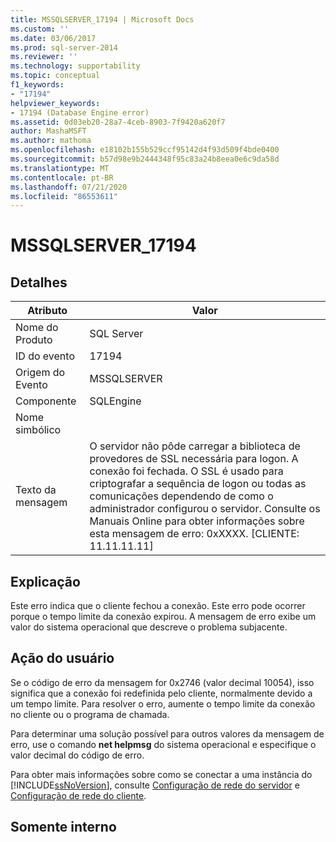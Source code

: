 ```yaml
---
title: MSSQLSERVER_17194 | Microsoft Docs
ms.custom: ''
ms.date: 03/06/2017
ms.prod: sql-server-2014
ms.reviewer: ''
ms.technology: supportability
ms.topic: conceptual
f1_keywords:
- "17194"
helpviewer_keywords:
- 17194 (Database Engine error)
ms.assetid: 0d03eb20-28a7-4ceb-8903-7f9420a620f7
author: MashaMSFT
ms.author: mathoma
ms.openlocfilehash: e18102b155b529ccf95142d4f93d509f4bde0400
ms.sourcegitcommit: b57d98e9b2444348f95c83a24b8eea0e6c9da58d
ms.translationtype: MT
ms.contentlocale: pt-BR
ms.lasthandoff: 07/21/2020
ms.locfileid: "86553611"
---
```

# <a name="mssqlserver_17194"></a>MSSQLSERVER_17194
    
## <a name="details"></a>Detalhes  
  
|Atributo|Valor|  
|-|-|  
|Nome do Produto|SQL Server|  
|ID do evento|17194|  
|Origem do Evento|MSSQLSERVER|  
|Componente|SQLEngine|  
|Nome simbólico||  
|Texto da mensagem|O servidor não pôde carregar a biblioteca de provedores de SSL necessária para logon. A conexão foi fechada. O SSL é usado para criptografar a sequência de logon ou todas as comunicações dependendo de como o administrador configurou o servidor. Consulte os Manuais Online para obter informações sobre esta mensagem de erro:  0xXXXX. [CLIENTE: 11.11.11.11]|  
  
## <a name="explanation"></a>Explicação  
 Este erro indica que o cliente fechou a conexão. Este erro pode ocorrer porque o tempo limite da conexão expirou. A mensagem de erro exibe um valor do sistema operacional que descreve o problema subjacente.  
  
## <a name="user-action"></a>Ação do usuário  
 Se o código de erro da mensagem for 0x2746 (valor decimal 10054), isso significa que a conexão foi redefinida pelo cliente, normalmente devido a um tempo limite. Para resolver o erro, aumente o tempo limite da conexão no cliente ou o programa de chamada.  
  
 Para determinar uma solução possível para outros valores da mensagem de erro, use o comando **net helpmsg** do sistema operacional e especifique o valor decimal do código de erro.  
  
 Para obter mais informações sobre como se conectar a uma instância do [!INCLUDE[ssNoVersion](../../includes/ssnoversion-md.md)], consulte [Configuração de rede do servidor](../../database-engine/configure-windows/server-network-configuration.md) e [Configuração de rede do cliente](../../database-engine/configure-windows/client-network-configuration.md).  
  
## <a name="internal-only"></a>Somente interno  
  
